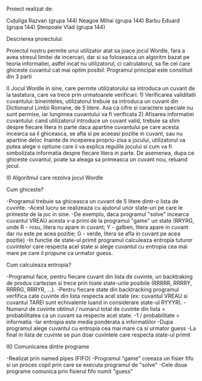 Proiect realizat de:

Cuțuliga Razvan (grupa 144)
Neagoe Mihai (grupa 144)
Barbu Eduard (grupa 144)
Șteopoaie Vlad (grupa 144)


Descrierea proiectului:

Proiectul nostru permite unui utilizator atat sa joace jocul Wordle, fara a avea stresul limitei de incercari,
dar si sa foloseasca un algoritm bazat pe teoria informatiei, astfel incat nu utilizatorul, ci calculatorul, sa
fie cel care ghiceste cuvantul cat mai optim posibil. Programul principal este constituit din 3 parti

I) Jocul Wordle in sine, care permite utilizatorului sa introduca un cuvant de la tastatura, care va trece prin
urmatoarele verificari:
	1) Verificarea validitatii cuvantului: bineinteles, utilizatorul trebuie sa introduca un cuvant din 
	Dictionarul Limbii Romane, de 5 litere. Asa ca cifre si caractere speciale nu sunt permise, iar
	lungimea cuvantului va fi verificata
	2) Afisarea informatiei cuvantului: cand utilizatorul introduce un cuvant valid, trebuie sa stim
	despre fiecare litera in parte daca apartine cuvantului pe care acesta incearca sa il ghiceasca,
	se afla si pe aceeasi pozitie in cuvant, sau nu apartine deloc
Inainte de inceperea propriu-zisa a jocului, utilizatorul va putea alege o optiune care ii va explica
regulile jocului si cum va fi simbolizata informatia despre fiecare litera in parte. De asemenea, dupa ce
ghiceste cuvantul, poate sa aleaga sa primeasca un cuvant nou, reluand jocul. 

II) Algoritmul care rezolva jocul Wordle

Cum ghiceste?

-Programul trebuie sa ghiceasca un cuvant de 5 litere dintr-o lista de cuvinte.
-Acest lucru se realizeaza cu ajutorul unor state-uri pe care le primeste de la joc in sine.
-De exemplu, daca programul "solve" incearca cuvantul VREAU acesta v-a primi de la programul "game" un state (RRYRG, unde R - rosu, litera nu apare in cuvant; Y - galben, litera apare in cuvant dar nu este pe acea pozitie; G - verde, litera se afla in cuvant pe acea pozitie)
-In functie de state-ul primit programul calculeaza entropia tuturor cuvintelor care respecta acel state si alege cuvantul cu entropia cea mai mare pe care il propune ca urmator guess.

Cum calculeaza entropia?

-Programul face, pentru fiecare cuvant din lista de cuvinte, un backtraking de produs cartezian si trece prin toate state-urile posibile (RRRRR, RRRRY, RRRRG, RRRYR, ...).
-Pentru fiecare state din backtracking programul verfifica cate cuvinte din lista respecta acel state (ex: cuvantul VREAU si cuvantul TAREI sunt echivalente luand in considerare state-ul RYYYR).
-Numarul de cuvinte obtinut / numarul total de cuvinte din lista = probabilitatea ca un cuvant sa respecte acel state. 
-1 / probabilitate = informatia
-Iar entropia este media ponderata a informatiilor
-Dupa programul alege cuvantul cu entropia cea mai mare ca si urmator guess
-La final in lista de cuvinte se pun doar cuvintele care respecta state-ul primit


III) Comunicarea dintre programe

-Realizat prin named pipes (FIFO)
-Programul "game" creeaza un fisier fifo si un proces copil prin care se executa programul de "solve"
-Cele doua programe comunica prin fisierul fifo numit "guess"



